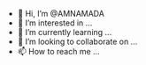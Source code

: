 - 👋 Hi, I’m @AMNAMADA
- 👀 I’m interested in ...
- 🌱 I’m currently learning ...
- 💞️ I’m looking to collaborate on ...
- 📫 How to reach me ...

<!---
AMNAMADA/AMNAMADA is a ✨ special ✨ repository because its `README.md` (this file) appears on your GitHub profile.
You can click the Preview link to take a look at your changes.
--->
